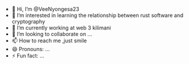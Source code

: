 - 👋 Hi, I’m @VeeNyongesa23
- 👀 I’m interested in learning the relationship between rust software and cryptography
- 🌱 I’m currently working at web 3 kilimani
- 💞️ I’m looking to collaborate on ...
- 📫 How to reach me ,just smile 
- 😄 Pronouns: ...
- ⚡ Fun fact: ...

<!---
VeeNyongesa23/VeeNyongesa23 is a ✨ special ✨ repository because its `README.md` (this file) appears on your GitHub profile.
You can click the Preview link to take a look at your changes.
--->

